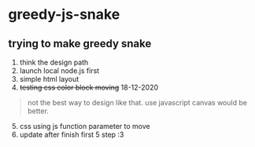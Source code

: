 # greedy-js-snake

## trying to make greedy snake
1. think the design path
2. launch local node.js first
3. simple html layout
4. ~~testing css color block moving~~ 18-12-2020
> not the best way to design like that.
> use javascript canvas would be better.
5. css using js function parameter to move
6. update after finish first 5 step :3
